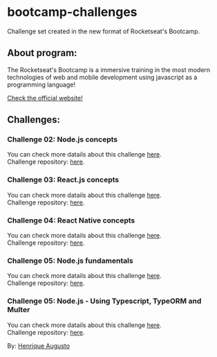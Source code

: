 # bootcamp-challenges

Challenge set created in the new format of Rocketseat's Bootcamp.

## About program:

The Rocketseat's Bootcamp is a immersive training in the most modern technologies of web and mobile development using javascript as a programming language!

<a href="https://rocketseat.com.br/gostack">Check the official website!</a>

## Challenges:

### Challenge 02: Node.js concepts

You can check more datails about this challenge <a href="https://github.com/Rocketseat/bootcamp-gostack-desafios/tree/master/desafio-conceitos-nodejs">here</a>.</br>
Challenge repository: <a href="https://github.com/hick97/nodejs-concepts">here</a>.

### Challenge 03: React.js concepts

You can check more datails about this challenge <a href="https://github.com/Rocketseat/bootcamp-gostack-desafios/tree/master/desafio-conceitos-reactjs">here</a>.</br>
Challenge repository: <a href="https://github.com/hick97/reactjs-concepts">here</a>.

### Challenge 04: React Native concepts

You can check more datails about this challenge <a href="https://github.com/Rocketseat/bootcamp-gostack-desafios/tree/master/desafio-conceitos-react-native">here</a>.</br>
Challenge repository: <a href="https://github.com/hick97/react-native-concepts">here</a>.

### Challenge 05: Node.js fundamentals

You can check more datails about this challenge <a href="https://github.com/Rocketseat/bootcamp-gostack-desafios/tree/master/desafio-fundamentos-nodejs">here</a>.</br>
Challenge repository: <a href="https://github.com/hick97/nodejs-fundamentals">here</a>.

### Challenge 05: Node.js - Using Typescript, TypeORM and Multer

You can check more datails about this challenge <a href="https://github.com/Rocketseat/bootcamp-gostack-desafios/tree/master/desafio-database-upload">here</a>.</br>
Challenge repository: <a href="https://github.com/hick97/transaction-management-nodejs">here</a>.

By: <a href="https://github.com/hick97">Henrique Augusto</a>
